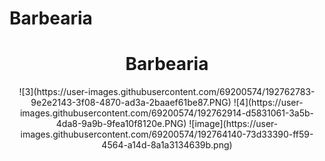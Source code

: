 # Barbearia
<h1 align="center">Barbearia</h1>

<div align = "center">
![3](https://user-images.githubusercontent.com/69200574/192762783-9e2e2143-3f08-4870-ad3a-2baaef61be87.PNG)
![4](https://user-images.githubusercontent.com/69200574/192762914-d5831061-3a5b-4da8-9a9b-9fea10f8120e.PNG)
![image](https://user-images.githubusercontent.com/69200574/192764140-73d33390-ff59-4564-a14d-8a1a3134639b.png)
</div>
